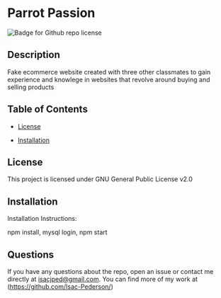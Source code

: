 # Parrot Passion

![Badge for Github repo license](https://img.shields.io/badge/ParrotPassion%20-IsacPederson-green)

## Description

Fake ecommerce website created with three other classmates to gain experience and knowlege in websites that revolve around buying and selling products

## Table of Contents

- [License](#license)

- [Installation](#installation)

## License

This project is licensed under GNU General Public License v2.0

## Installation

Installation Instructions:

npm install, mysql login, npm start

## Questions

If you have any questions about the repo, open an issue or contact me directly at isacjped@gmail.com. You can find more of my work at (https://github.com/Isac-Pederson/)
